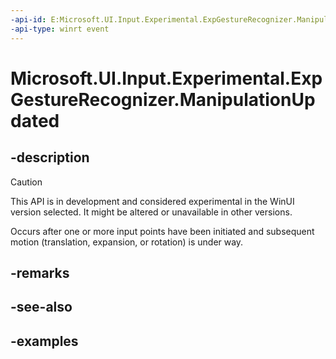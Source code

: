 ```yaml
---
-api-id: E:Microsoft.UI.Input.Experimental.ExpGestureRecognizer.ManipulationUpdated
-api-type: winrt event
---
```


# Microsoft.UI.Input.Experimental.ExpGestureRecognizer.ManipulationUpdated

<!--
public event Windows.Foundation.TypedEventHandler<Microsoft.UI.Input.Experimental.ExpGestureRecognizer,Microsoft.UI.Input.Experimental.ExpManipulationUpdatedEventArgs> ManipulationUpdated;
-->

## -description

> [!CAUTION]
> This API is in development and considered experimental in the WinUI version selected. It might be altered or unavailable in other versions.

Occurs after one or more input points have been initiated and subsequent motion (translation, expansion, or rotation) is under way.

## -remarks

## -see-also

## -examples
